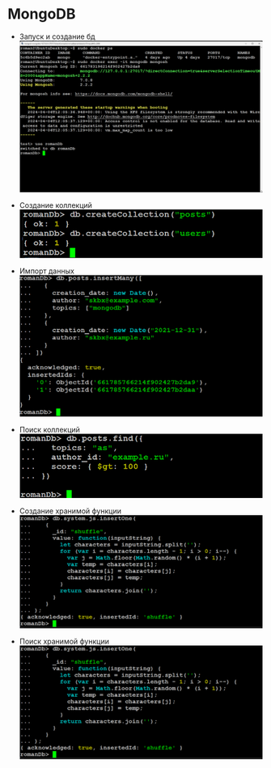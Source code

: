 # MongoDB
- Запуск и создание бд
![Запуск](./img/Screenshot_1399.png)


- Создание коллекций
  ![Созздание коллекций](./img/Screenshot_1402.png)


- Импорт данных
  ![Импорт данных](./img/Screenshot_1403.png)


- Поиск коллекций
  ![Поиск](./img/Screenshot_1404.png)


- Создание хранимой функции
  ![Функция](./img/Screenshot_1400.png)


- Поиск хранимой функции
  ![Поиск функции](./img/Screenshot_1400.png)